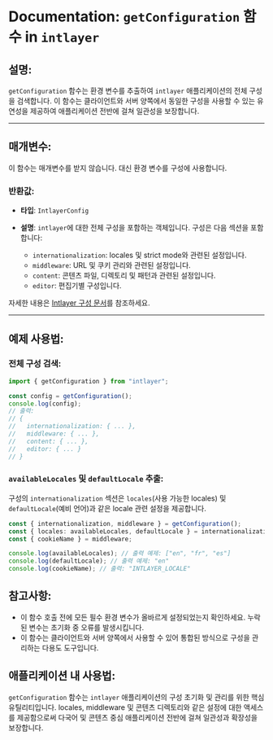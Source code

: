 # Documentation: `getConfiguration` 함수 in `intlayer`

## 설명:

`getConfiguration` 함수는 환경 변수를 추출하여 `intlayer` 애플리케이션의 전체 구성을 검색합니다. 이 함수는 클라이언트와 서버 양쪽에서 동일한 구성을 사용할 수 있는 유연성을 제공하여 애플리케이션 전반에 걸쳐 일관성을 보장합니다.

---

## 매개변수:

이 함수는 매개변수를 받지 않습니다. 대신 환경 변수를 구성에 사용합니다.

### 반환값:

- **타입**: `IntlayerConfig`
- **설명**: `intlayer`에 대한 전체 구성을 포함하는 객체입니다. 구성은 다음 섹션을 포함합니다:

  - `internationalization`: locales 및 strict mode와 관련된 설정입니다.
  - `middleware`: URL 및 쿠키 관리와 관련된 설정입니다.
  - `content`: 콘텐츠 파일, 디렉토리 및 패턴과 관련된 설정입니다.
  - `editor`: 편집기별 구성입니다.

자세한 내용은 [Intlayer 구성 문서](https://github.com/aymericzip/intlayer/blob/main/docs/ko/configuration.md)를 참조하세요.

---

## 예제 사용법:

### 전체 구성 검색:

```typescript
import { getConfiguration } from "intlayer";

const config = getConfiguration();
console.log(config);
// 출력:
// {
//   internationalization: { ... },
//   middleware: { ... },
//   content: { ... },
//   editor: { ... }
// }
```

### `availableLocales` 및 `defaultLocale` 추출:

구성의 `internationalization` 섹션은 `locales`(사용 가능한 locales) 및 `defaultLocale`(예비 언어)과 같은 locale 관련 설정을 제공합니다.

```typescript
const { internationalization, middleware } = getConfiguration();
const { locales: availableLocales, defaultLocale } = internationalization;
const { cookieName } = middleware;

console.log(availableLocales); // 출력 예제: ["en", "fr", "es"]
console.log(defaultLocale); // 출력 예제: "en"
console.log(cookieName); // 출력: "INTLAYER_LOCALE"
```

## 참고사항:

- 이 함수 호출 전에 모든 필수 환경 변수가 올바르게 설정되었는지 확인하세요. 누락된 변수는 초기화 중 오류를 발생시킵니다.
- 이 함수는 클라이언트와 서버 양쪽에서 사용할 수 있어 통합된 방식으로 구성을 관리하는 다용도 도구입니다.

## 애플리케이션 내 사용법:

`getConfiguration` 함수는 `intlayer` 애플리케이션의 구성 초기화 및 관리를 위한 핵심 유틸리티입니다. locales, middleware 및 콘텐츠 디렉토리와 같은 설정에 대한 액세스를 제공함으로써 다국어 및 콘텐츠 중심 애플리케이션 전반에 걸쳐 일관성과 확장성을 보장합니다.
